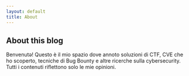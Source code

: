 ```yaml
---
layout: default
title: About
---
```

## About this blog

Benvenutə! Questo è il mio spazio dove annoto soluzioni di CTF, CVE che ho scoperto, tecniche di Bug Bounty e altre ricerche sulla cybersecurity. Tutti i contenuti riflettono solo le mie opinioni.

